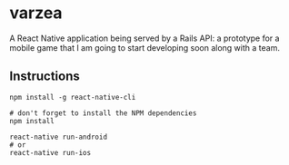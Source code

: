 # varzea
A React Native application being served by a Rails API: a prototype for a mobile game that I am going to start developing soon along with a team.

## Instructions

```
npm install -g react-native-cli

# don't forget to install the NPM dependencies
npm install

react-native run-android
# or
react-native run-ios
```
